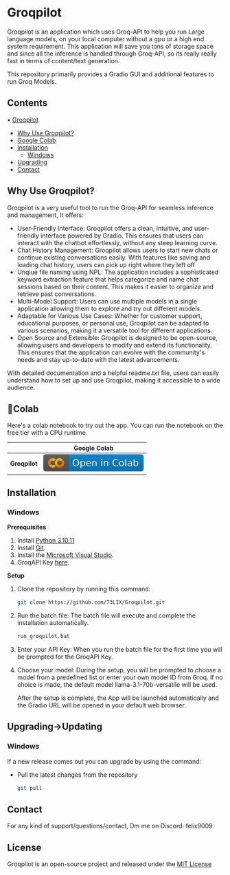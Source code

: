# Groqpilot

Groqpilot is an application which uses Groq-API to help you run Large language models, on your local computer without a gpu or a high end system requirement. This application will save you tons of storage space and since all the inference is handled through Groq-API, so its really really fast in terms of content/text generation.

This repository primarily provides a Gradio GUI and additional features to run Groq Models.

## Contents
• [Groqpilot](https://github.com/73LIX/Groqpilot?tab=readme-ov-file#groqpilot)
* [Why Use Groqpilot?](https://github.com/73LIX/Groqpilot?tab=readme-ov-file#why-use-groqpilot)
* [Google Colab](https://github.com/73LIX/Groqpilot?tab=readme-ov-file#colab)
* [Installation](https://github.com/73LIX/Groqpilot?tab=readme-ov-file#installation)
     * [Windows](https://github.com/73LIX/Groqpilot?tab=readme-ov-file#installation)
* [Upgrading](https://github.com/73LIX/Groqpilot?tab=readme-ov-file#upgrading-updating)
* [Contact](https://github.com/73LIX/Groqpilot?tab=readme-ov-file#contact)

## Why Use Groqpilot?
Groqpilot is a very useful tool to run the Groq-API for seamless inference and management, It offers:
*  User-Friendly Interface: Groqpilot offers a clean, intuitive, and user-friendly interface powered by Gradio. This ensures that users can interact with the chatbot effortlessly, without any steep learning curve.
*  Chat History Management: Groqpilot allows users to start new chats or continue existing conversations easily. With features like saving and loading chat history, users can pick up right where they left off
*  Unqiue file naming using NPL: The application includes a sophisticated keyword extraction feature that helps categorize and name chat sessions based on their content. This makes it easier to organize and 
   retrieve past conversations.
*  Multi-Model Support: Users can use multiple models in a single application allowing them to explore and try out different models.
*  Adaptable for Various Use Cases: Whether for customer support, educational purposes, or personal use, Groqpilot can be adapted to various scenarios, making it a versatile tool for different applications.
*  Open Source and Extensible: Groqpilot is designed to be open-source, allowing users and developers to modify and extend its functionality. This ensures that the application can evolve with the community's 
   needs and stay up-to-date with the latest advancements.   

With detailed documentation and a helpful readme.txt file, users can easily understand how to set up and use Groqpilot, making it accessible to a wide audience.

## 🤝Colab

Here's a colab notebook to try out the app. You can run the notebook on the free tier with a CPU runtime.

| |Google Colab|
|:--|:-:|
| **Groqpilot** |  [![Open in Colab](https://github.com/73LIX/Meta-Llama-3.1-8BxColab/blob/main/asset/colab_logo.svg)](https://colab.research.google.com/drive/1_B3vedI7H994TIm8w0f82Meguj-TtJt0?usp=sharing)

## Installation

### Windows
**Prerequisites**
1. Install [Python 3.10.11](https://www.python.org/ftp/python/3.10.11/python-3.10.11-amd64.exe) <br>
2. Install [Git](https://git-scm.com/download/win). <br>
3. Install the [Microsoft Visual Studio](https://aka.ms/vs/17/release/vc_redist.x64.exe).
4. GroqAPI Key [here](https://console.groq.com/keys).

**Setup**
1. Clone the repository by running this command:

   ```bash
   git clone https://github.com/73LIX/Groqpilot.git

2. Run the batch file: The batch file will execute and complete the installation automatically.

   ```bash
   run_groqpilot.bat

3. Enter your API Key:
   When you run the batch file for the first time you will be prompted for the GroqAPI Key.

4. Choose your model:
   During the setup, you will be prompted to choose a model from a predefined list or enter your own model ID from Groq. If no choice is made,
   the default model llama-3.1-70b-versatile will be used.

      After the setup is complete, the App will be launched automatically and the Gradio URL will be opened in your default web browser.

## Upgrading->Updating

### Windows
If a new release comes out you can upgrade by using the command:
*   Pull the latest changes from the repository
    ```bash
    git pull

## Contact
For any kind of support/questions/contact, Dm me on Discord: felix9009

## License
Groqpilot is an open-source project and released under the [MIT License](https://opensource.org/license/MIT)
